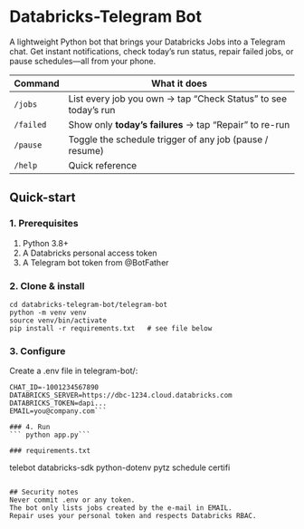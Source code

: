 # Databricks-Telegram Bot

A lightweight Python bot that brings your Databricks Jobs into a Telegram chat.
Get instant notifications, check today’s run status, repair failed jobs, or pause schedules—all from your phone.

| Command   | What it does                                                   |
| --------- | -------------------------------------------------------------- |
| `/jobs`   | List every job you own → tap “Check Status” to see today’s run |
| `/failed` | Show only **today’s failures** → tap “Repair” to re-run        |
| `/pause`  | Toggle the schedule trigger of any job (pause / resume)        |
| `/help`   | Quick reference                                                |



## Quick-start
### 1. Prerequisites
 1. Python 3.8+
 2. A Databricks personal access token
 3. A Telegram bot token from @BotFather

### 2. Clone & install
 ```git clone git@github.com:rag9704/databricks-telegram-bot.git
 cd databricks-telegram-bot/telegram-bot
 python -m venv venv
 source venv/bin/activate
 pip install -r requirements.txt   # see file below
```

### 3. Configure
Create a .env file in telegram-bot/:
```BOT_TOKEN=123456:ABC...
CHAT_ID=-1001234567890
DATABRICKS_SERVER=https://dbc-1234.cloud.databricks.com
DATABRICKS_TOKEN=dapi...
EMAIL=you@company.com```

### 4. Run
``` python app.py```

### requirements.txt

```
telebot
databricks-sdk
python-dotenv
pytz
schedule
certifi
```

## Security notes
Never commit .env or any token.
The bot only lists jobs created by the e-mail in EMAIL.
Repair uses your personal token and respects Databricks RBAC.

